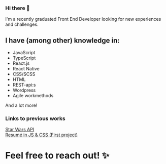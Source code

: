 ### Hi there 👋

<!--
**louisekeinstrom/louisekeinstrom** is a ✨ _special_ ✨ repository because its `README.md` (this file) appears on your GitHub profile.

Here are some ideas to get you started:

- 🔭 I’m currently working on ...
- 🌱 I’m currently learning ...
- 👯 I’m looking to collaborate on ...
- 🤔 I’m looking for help with ...
- 💬 Ask me about ...
- 📫 How to reach me: ...
- 😄 Pronouns: ...
- ⚡ Fun fact: ...
-->

I'm a recently graduated Front End Developer looking for new experiences and challenges.

## I have (among other) knowledge in:
- JavaScript
- TypeScript
- React.js
- React Native
- CSS/SCSS
- HTML
- REST-api:s
- Wordpress
- Agile workmethods

And a  lot more!

### Links to previous works
<a href="https://scintillating-paletas-65af7f.netlify.app/">Star Wars API</a><br/>
<a href="https://sparkly-pony-b8e9d2.netlify.app/">Resumé in JS & CSS (First project)</a>
# Feel free to reach out! ✨



